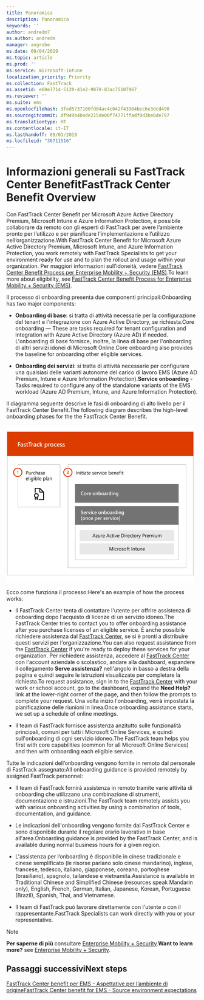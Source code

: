 ```yaml
---
title: Panoramica
description: Panoramica
keywords: ''
author: andredm7
ms.author: andredm
manager: angrobe
ms.date: 09/04/2019
ms.topic: article
ms.prod: ''
ms.service: microsoft-intune
localization_priority: Priority
ms.collection: FastTrack
ms.assetid: e60e3714-5120-41e2-9878-83ac75107967
ms.reviewer: ''
ms.suite: ems
ms.openlocfilehash: 3fed5737100fd04ac4c042f43904bec6e3dcd490
ms.sourcegitcommit: df949b40ade215de00f74771ffadf0d3be0de797
ms.translationtype: HT
ms.contentlocale: it-IT
ms.lasthandoff: 09/03/2019
ms.locfileid: "36711516"
---
```

# <a name="fasttrack-center-benefit-overview"></a><span data-ttu-id="8ac99-103">Informazioni generali su FastTrack Center Benefit</span><span class="sxs-lookup"><span data-stu-id="8ac99-103">FastTrack Center Benefit Overview</span></span>

<span data-ttu-id="8ac99-104">Con FastTrack Center Benefit per Microsoft Azure Active Directory Premium, Microsoft Intune e Azure Information Protection, è possibile collaborare da remoto con gli esperti di FastTrack per avere l’ambiente pronto per l’utilizzo e per pianificare l’implementazione e l’utilizzo nell’organizzazione.</span><span class="sxs-lookup"><span data-stu-id="8ac99-104">With FastTrack Center Benefit for Microsoft Azure Active Directory Premium, Microsoft Intune, and Azure Information Protection, you work remotely with FastTrack Specialists to get your environment ready for use and to plan the rollout and usage within your organization.</span></span> <span data-ttu-id="8ac99-105">Per maggiori informazioni sull’idoneità, vedere [FastTrack Center Benefit Process per Enterprise Mobility + Security (EMS)](EMS-fasttrack-process.md).</span><span class="sxs-lookup"><span data-stu-id="8ac99-105">To learn more about eligibility, see [FastTrack Center Benefit Process for Enterprise Mobility + Security (EMS)](EMS-fasttrack-process.md).</span></span>

<span data-ttu-id="8ac99-106">Il processo di onboarding presenta due componenti principali:</span><span class="sxs-lookup"><span data-stu-id="8ac99-106">Onboarding has two major components:</span></span>

-   <span data-ttu-id="8ac99-107">**Onboarding di base**: si tratta di attività necessarie per la configurazione del tenant e l'integrazione con Azure Active Directory, se richiesta.</span><span class="sxs-lookup"><span data-stu-id="8ac99-107">Core onboarding — These are tasks required for tenant configuration and integration with Azure Active Directory (Azure AD) if needed.</span></span> <span data-ttu-id="8ac99-108">L'onboarding di base fornisce, inoltre, la linea di base per l'onboarding di altri servizi idonei di Microsoft Online.</span><span class="sxs-lookup"><span data-stu-id="8ac99-108">Core onboarding also provides the baseline for onboarding other eligible services.</span></span>

-   <span data-ttu-id="8ac99-109">**Onboarding dei servizi**: si tratta di attività necessarie per configurare una qualsiasi delle varianti autonome del carico di lavoro EMS (Azure AD Premium, Intune e Azure Information Protection).</span><span class="sxs-lookup"><span data-stu-id="8ac99-109">**Service onboarding** - Tasks required to configure any of the standalone variants of the EMS workload (Azure AD Premium, Intune, and Azure Information Protection).</span></span>

<span data-ttu-id="8ac99-110">Il diagramma seguente descrive le fasi di onboarding di alto livello per il FastTrack Center Benefit.</span><span class="sxs-lookup"><span data-stu-id="8ac99-110">The following diagram describes the high-level onboarding phases for the the FastTrack Center Benefit.</span></span>

![Le fasi di onboarding di alto livello dell'uso del FastTrack Center Benefit](./media/ft-onboarding-process.png)

<span data-ttu-id="8ac99-112">Ecco come funziona il processo:</span><span class="sxs-lookup"><span data-stu-id="8ac99-112">Here's an example of how the process works:</span></span>

- <span data-ttu-id="8ac99-113">Il FastTrack Center tenta di contattare l'utente per offrire assistenza di onboarding dopo l'acquisto di licenze di un servizio idoneo.</span><span class="sxs-lookup"><span data-stu-id="8ac99-113">The FastTrack Center tries to contact you to offer onboarding assistance after you purchase licenses of an eligible service.</span></span> <span data-ttu-id="8ac99-114">È anche possibile richiedere assistenza dal [FastTrack Center](https://go.microsoft.com/fwlink/?linkid=780698), se si è pronti a distribuire questi servizi per l'organizzazione.</span><span class="sxs-lookup"><span data-stu-id="8ac99-114">You can also request assistance from the [FastTrack Center](https://go.microsoft.com/fwlink/?linkid=780698) if you're ready to deploy these services for your organization.</span></span> <span data-ttu-id="8ac99-115">Per richiedere assistenza, accedere al [FastTrack Center](https://go.microsoft.com/fwlink/?linkid=780698) con l'account aziendale o scolastico, andare alla dashboard, espandere il collegamento **Serve assistenza?** nell'angolo in basso a destra della pagina e quindi seguire le istruzioni visualizzate per completare la richiesta.</span><span class="sxs-lookup"><span data-stu-id="8ac99-115">To request assistance, sign in to the [FastTrack Center](https://go.microsoft.com/fwlink/?linkid=780698) with your work or school account, go to the dashboard, expand the **Need Help?** link at the lower-right corner of the page, and then follow the prompts to complete your request.</span></span> <span data-ttu-id="8ac99-116">Una volta inizio l'onboarding, verrà impostata la pianificazione delle riunioni in linea.</span><span class="sxs-lookup"><span data-stu-id="8ac99-116">Once onboarding assistance starts, we set up a schedule of online meetings.</span></span>

-   <span data-ttu-id="8ac99-117">Il team di FastTrack fornisce assistenza anzitutto sulle funzionalità principali, comuni per tutti i Microsoft Online Services, e quindi sull'onboarding di ogni servizio idoneo.</span><span class="sxs-lookup"><span data-stu-id="8ac99-117">The FastTrack team helps you first with core capabilities (common for all Microsoft Online Services) and then with onboarding each eligible service.</span></span>

<span data-ttu-id="8ac99-118">Tutte le indicazioni dell’onboarding vengono fornite in remoto dal personale di FastTrack assegnato:</span><span class="sxs-lookup"><span data-stu-id="8ac99-118">All onboarding guidance is provided remotely by assigned FastTrack personnel:</span></span>

-   <span data-ttu-id="8ac99-119">Il team di FastTrack fornirà assistenza in remoto tramite varie attività di onboarding che utilizzano una combinazione di strumenti, documentazione e istruzioni.</span><span class="sxs-lookup"><span data-stu-id="8ac99-119">The FastTrack team remotely assists you with various onboarding activities by using a combination of tools, documentation, and guidance.</span></span>

-   <span data-ttu-id="8ac99-120">Le indicazioni dell'onboarding vengono fornite dal FastTrack Center e sono disponibile durante il regolare orario lavorativo in base all'area.</span><span class="sxs-lookup"><span data-stu-id="8ac99-120">Onboarding guidance is provided by the FastTrack Center, and is available during normal business hours for a given region.</span></span>

-   <span data-ttu-id="8ac99-121">L'assistenza per l’onboarding è disponibile in cinese tradizionale e cinese semplificato (le risorse parlano solo cinese mandarino), inglese, francese, tedesco, italiano, giapponese, coreano, portoghese (brasiliano), spagnolo, tailandese e vietnamita.</span><span class="sxs-lookup"><span data-stu-id="8ac99-121">Assistance is available in Traditional Chinese and Simplified Chinese (resources speak Mandarin only), English, French, German, Italian, Japanese, Korean, Portuguese (Brazil), Spanish, Thai, and Vietnamese.</span></span>

-   <span data-ttu-id="8ac99-122">Il team di FastTrack può lavorare direttamente con l'utente o con il rappresentante.</span><span class="sxs-lookup"><span data-stu-id="8ac99-122">FastTrack Specialists can work directly with you or your representative.</span></span>

> [!NOTE]
> <span data-ttu-id="8ac99-123">**Per saperne di più** consultare [Enterprise Mobility + Security](https://www.microsoft.com/cloud-platform/enterprise-mobility).</span><span class="sxs-lookup"><span data-stu-id="8ac99-123">**Want to learn more?** see [Enterprise Mobility + Security](https://www.microsoft.com/cloud-platform/enterprise-mobility).</span></span>

## <a name="next-steps"></a><span data-ttu-id="8ac99-124">Passaggi successivi</span><span class="sxs-lookup"><span data-stu-id="8ac99-124">Next steps</span></span>

[<span data-ttu-id="8ac99-125">FastTrack Center benefit per EMS - Aspettative per l’ambiente di origine</span><span class="sxs-lookup"><span data-stu-id="8ac99-125">FastTrack Center benefit for EMS - Source environment expectations</span></span>](EMS-source-environment-expectations.md)
